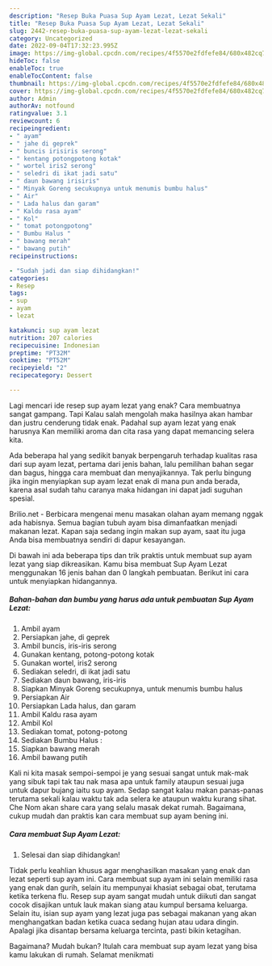 ```yaml
---
description: "Resep Buka Puasa Sup Ayam Lezat, Lezat Sekali"
title: "Resep Buka Puasa Sup Ayam Lezat, Lezat Sekali"
slug: 2442-resep-buka-puasa-sup-ayam-lezat-lezat-sekali
category: Uncategorized
date: 2022-09-04T17:32:23.995Z
image: https://img-global.cpcdn.com/recipes/4f5570e2fdfefe84/680x482cq70/sup-ayam-lezat-foto-resep-utama.jpg
hideToc: false
enableToc: true
enableTocContent: false
thumbnail: https://img-global.cpcdn.com/recipes/4f5570e2fdfefe84/680x482cq70/sup-ayam-lezat-foto-resep-utama.jpg
cover: https://img-global.cpcdn.com/recipes/4f5570e2fdfefe84/680x482cq70/sup-ayam-lezat-foto-resep-utama.jpg
author: Admin
authorAv: notfound
ratingvalue: 3.1
reviewcount: 6
recipeingredient:
- " ayam"
- " jahe di geprek"
- " buncis irisiris serong"
- " kentang potongpotong kotak"
- " wortel iris2 serong"
- " seledri di ikat jadi satu"
- " daun bawang irisiris"
- " Minyak Goreng secukupnya untuk menumis bumbu halus"
- " Air"
- " Lada halus dan garam"
- " Kaldu rasa ayam"
- " Kol"
- " tomat potongpotong"
- " Bumbu Halus "
- " bawang merah"
- " bawang putih"
recipeinstructions:

- "Sudah jadi dan siap dihidangkan!"
categories:
- Resep
tags:
- sup
- ayam
- lezat

katakunci: sup ayam lezat 
nutrition: 207 calories
recipecuisine: Indonesian
preptime: "PT32M"
cooktime: "PT52M"
recipeyield: "2"
recipecategory: Dessert

---
```



Lagi mencari ide resep sup ayam lezat yang enak? Cara membuatnya sangat gampang. Tapi Kalau salah mengolah maka hasilnya akan hambar dan justru cenderung tidak enak. Padahal sup ayam lezat yang enak harusnya Kan memiliki aroma dan cita rasa yang dapat memancing selera kita.


Ada beberapa hal yang sedikit banyak berpengaruh terhadap kualitas rasa dari sup ayam lezat, pertama dari jenis bahan, lalu pemilihan bahan segar dan bagus, hingga cara membuat dan menyajikannya. Tak perlu bingung jika ingin menyiapkan sup ayam lezat enak di mana pun anda berada, karena asal sudah tahu caranya maka hidangan ini dapat jadi suguhan spesial.

Brilio.net - Berbicara mengenai menu masakan olahan ayam memang nggak ada habisnya. Semua bagian tubuh ayam bisa dimanfaatkan menjadi makanan lezat. Kapan saja sedang ingin makan sup ayam, saat itu juga Anda bisa membuatnya sendiri di dapur kesayangan.


Di bawah ini ada beberapa tips dan trik praktis untuk membuat sup ayam lezat yang siap dikreasikan. Kamu bisa membuat Sup Ayam Lezat menggunakan 16 jenis bahan dan 0 langkah pembuatan. Berikut ini cara untuk menyiapkan hidangannya.

<!--inarticleads1-->

##### Bahan-bahan dan bumbu yang harus ada untuk pembuatan Sup Ayam Lezat:

1. Ambil  ayam
1. Persiapkan  jahe, di geprek
1. Ambil  buncis, iris-iris serong
1. Gunakan  kentang, potong-potong kotak
1. Gunakan  wortel, iris2 serong
1. Sediakan  seledri, di ikat jadi satu
1. Sediakan  daun bawang, iris-iris
1. Siapkan  Minyak Goreng secukupnya, untuk menumis bumbu halus
1. Persiapkan  Air
1. Persiapkan  Lada halus, dan garam
1. Ambil  Kaldu rasa ayam
1. Ambil  Kol
1. Sediakan  tomat, potong-potong
1. Sediakan  Bumbu Halus :
1. Siapkan  bawang merah
1. Ambil  bawang putih


Kali ni kita masak sempoi-sempoi je yang sesuai sangat untuk mak-mak yang sibuk tapi tak tau nak masa apa untuk family ataupun sesuai juga untuk dapur bujang iaitu sup ayam. Sedap sangat kalau makan panas-panas terutama sekali kalau waktu tak ada selera ke ataupun waktu kurang sihat. Che Nom akan share cara yang selalu masak dekat rumah. Bagaimana, cukup mudah dan praktis kan cara membuat sup ayam bening ini. 

<!--inarticleads2-->

##### Cara membuat Sup Ayam Lezat:


1. Selesai dan siap dihidangkan!

Tidak perlu keahlian khusus agar menghasilkan masakan yang enak dan lezat seperti sup ayam ini. Cara membuat sup ayam ini selain memiliki rasa yang enak dan gurih, selain itu mempunyai khasiat sebagai obat, terutama ketika terkena flu. Resep sup ayam sangat mudah untuk diikuti dan sangat cocok disajikan untuk lauk makan siang atau kumpul bersama keluarga. Selain itu, isian sup ayam yang lezat juga pas sebagai makanan yang akan menghangatkan badan ketika cuaca sedang hujan atau udara dingin. Apalagi jika disantap bersama keluarga tercinta, pasti bikin ketagihan. 

Bagaimana? Mudah bukan? Itulah cara membuat sup ayam lezat yang bisa kamu lakukan di rumah. Selamat menikmati
